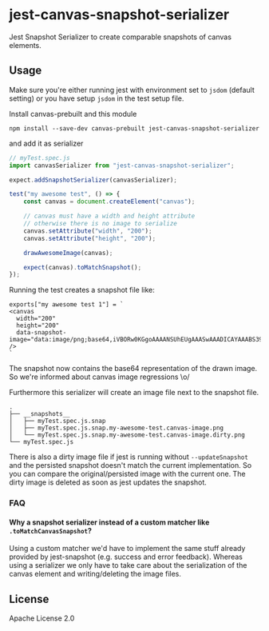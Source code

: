# jest-canvas-snapshot-serializer

Jest Snapshot Serializer to create comparable snapshots of canvas elements.

## Usage

Make sure you're either running jest with environment set to `jsdom` (default setting)
or you have setup `jsdom` in the test setup file.

Install canvas-prebuilt and this module

```
npm install --save-dev canvas-prebuilt jest-canvas-snapshot-serializer
```

and add it as serializer

```js
// myTest.spec.js
import canvasSerializer from "jest-canvas-snapshot-serializer";

expect.addSnapshotSerializer(canvasSerializer);

test("my awesome test", () => {
    const canvas = document.createElement("canvas");

    // canvas must have a width and height attribute
    // otherwise there is no image to serialize
    canvas.setAttribute("width", "200");
    canvas.setAttribute("height", "200");

    drawAwesomeImage(canvas);

    expect(canvas).toMatchSnapshot();
});
```

Running the test creates a snapshot file like:

```
exports["my awesome test 1"] = `
<canvas
  width="200"
  height="200"
  data-snapshot-image="data:image/png;base64,iVBORw0KGgoAAAANSUhEUgAAASwAAADICAYAAABS39xVAAAABm...."
/>
`
```

The snapshot now contains the base64 representation of the drawn image.
So we're informed about canvas image regressions \o/

Furthermore this serializer will create an image file next to the snapshot file.

```
.
├── __snapshots__
│   ├── myTest.spec.js.snap
│   ├── myTest.spec.js.snap.my-awesome-test.canvas-image.png
│   └── myTest.spec.js.snap.my-awesome-test.canvas-image.dirty.png
└── myTest.spec.js
```

There is also a dirty image file if jest is running without `--updateSnapshot` and the persisted snapshot
doesn't match the current implementation. So you can compare the original/persisted image with the current one.
The dirty image is deleted as soon as jest updates the snapshot.

### FAQ

#### Why a snapshot serializer instead of a custom matcher like `.toMatchCanvasSnapshot`?

Using a custom matcher we'd have to implement the same stuff already provided by jest-snapshot (e.g. success and error feedback).
Whereas using a serializer we only have to take care about the serialization of the canvas element and writing/deleting the image files.


## License

Apache License 2.0

